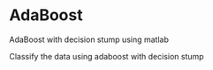 # AdaBoost
AdaBoost with decision stump using matlab

Classify the data using adaboost with decision stump
